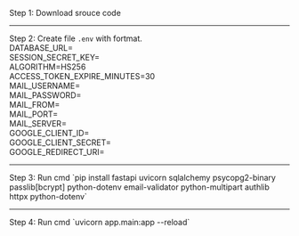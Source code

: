 Step 1: Download srouce code <hr/>
Step 2: Create file `.env` with fortmat.<br/>
DATABASE_URL= <br/>
SESSION_SECRET_KEY= <br/>
ALGORITHM=HS256 <br/>
ACCESS_TOKEN_EXPIRE_MINUTES=30 <br/>
MAIL_USERNAME= <br/>
MAIL_PASSWORD= <br/>
MAIL_FROM= <br/>
MAIL_PORT= <br/>
MAIL_SERVER= <br/>
GOOGLE_CLIENT_ID= <br/>
GOOGLE_CLIENT_SECRET= <br/>
GOOGLE_REDIRECT_URI=
<hr/>
Step 3: Run cmd `pip install fastapi uvicorn sqlalchemy psycopg2-binary passlib[bcrypt] python-dotenv email-validator python-multipart authlib httpx python-dotenv` <hr/>
Step 4: Run cmd `uvicorn app.main:app --reload`
